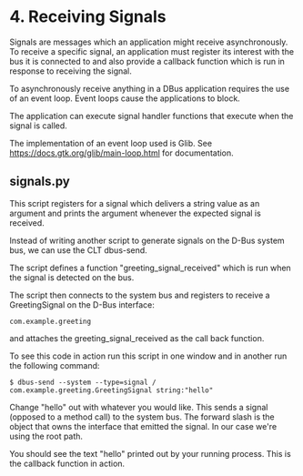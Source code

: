 # 4. Receiving Signals

Signals are messages which an application might receive asynchronously.
To receive a specific signal, an application must register its interest with the bus it is connected to and also provide a callback function which is run in response to receiving the signal.

To asynchronously receive anything in a DBus application requires the use of an event loop. Event loops cause the applications to block.

The application can execute signal handler functions that execute when the signal is called.

The implementation of an event loop used is Glib. See https://docs.gtk.org/glib/main-loop.html for documentation.

## signals.py

This script registers for a signal which delivers a string value as an argument and prints the argument whenever the expected signal is received.

Instead of writing another script to generate signals on the D-Bus system bus, we can use the CLT dbus-send.

The script defines a function "greeting_signal_received" which is run when the signal is detected on the bus. 

The script then connects to the system bus and registers to receive a GreetingSignal on the D-Bus interface:

    com.example.greeting
and attaches the greeting_signal_received as the call back function.

To see this code in action run this script in one window and in another run the following command:

    $ dbus-send --system --type=signal / com.example.greeting.GreetingSignal string:"hello"
Change "hello" out with whatever you would like. This sends a signal (opposed to a method call) to the system bus. The forward slash is the object that owns the interface that emitted the signal. In our case we're using the root path.

You should see the text "hello" printed out by your running process. This is the callback function in action.